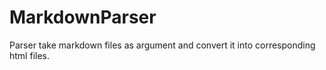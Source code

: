 # MarkdownParser
Parser  take markdown files as argument and convert it into corresponding html files.
